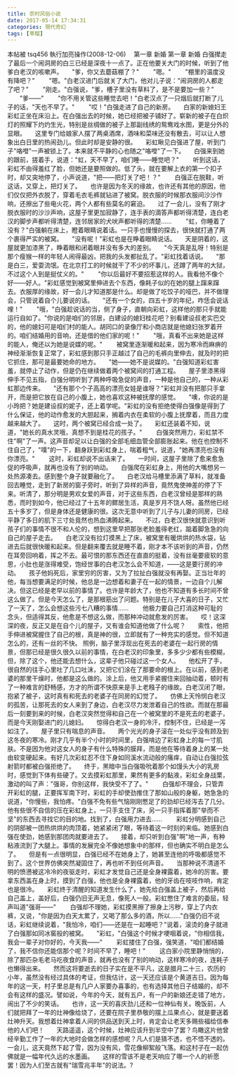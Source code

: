```yaml
---
title: 农村风俗小说
date: 2017-05-14 17:34:31
categories: 現代奇幻
tags: [草榴]
---
```

本帖被 tsq456 執行加亮操作(2008-12-06)
      　第一章 新婚
第一章 新婚
白强撵走了最后一个闹洞房的白三已经是深夜十一点了。正在他要关大门的时候，听到了他爹白老汉的咳嗽声。　　"爹，你又去蘑菇棚了？"
      　　"嗯。" 　　"棚里的温度没有降吧？" 　　"嗯。"白老汉进门后就关了大门，他对儿子说："闹洞房的人都走了吧？"
      　　"刚走。"白强说，"爹，槽子里没有草料了，是不是要加一些？" 　　"爹——"
      　　"你不用关管这些睡觉去吧！"白老汉点了一只烟后就打断了儿子的话，"天也不早了。"
      　　"哎！"白强走进了自己的新房。　　白家的新媳妇王彩虹正坐在床沿上。在白强出去的时候，她已经把被子铺好了。崭新的被子在白炽灯的照耀下灼灼生光，特别是丝绸做的被子上那副线绣的鸳鸯戏水图，更是分外的显眼。　　这里专门给娘家人摆了两桌酒席，酒味和菜味还没有散去，可以让人想象出白日里的热闹劲儿。但此时却是安静的很。　　彩虹瞅见白强进了屋，听到门子"咯噔"一声被锁上了。本来就不平静的心也随之"咯噔"了一下。　　白强来到她的跟前，搓着手，说道："虹，天不早了，咱们睡——睡觉吧？"
      　　听到这话，彩虹不由得羞红了脸，但她还是要照做的。低了头，就在要解上衣的第一个扣子时，却又突地停了，小声说道，"把——把灯关了吧！？"
      　　白强正在脱鞋，听这话，又穿上，把灯关了。　　也许是因为冬天的缘故，也许还有其他的原因，他们仅仅把外衣脱了，穿着毛衣毛裤就钻进了被窝。脱衣服的时候那衣服间沙沙作响，还擦出了些电火花，两个人都有些莫名的窘迫。　　过了一会儿，没有了刚才脱衣服时的沙沙声响，这屋子里更加寂静了，连手表的滴答声都听得清楚，连白老汉的脚步声都听得清楚，连邻居家的犬吠声都听得的清楚……
      　　"虹，你睡着了没有？"白强躺在床上，瞪着眼睛说着话。一只手也慢慢的探去，很快就打通了两个裹得严实的被窝。　　"没有呢！"彩虹也是在睁着眼睛说话。　　天是阴着的，这屋就更加漆黑了，睁着眼和闭着眼并没有多大的差别。　　"今天真是乱呀！特别是那个瘦猴一样的年轻人闹得最凶，把我的头发都扯乱了。"彩虹找着话说。　　"那是白三，爱耍流氓。在北京打工的时候就干了不少的坏事儿，还蹲了两年的大狱，不过这个人到是挺仗义的。"
      　　"你以后最好不要招惹这样的人。我看他不像个好——好人。"彩虹感觉到被窝里伸进去个东西，像耗子似的在她的腿上蹿来蹿去。衣服厚的缘故，好一会儿才知道那是什么。却是做了吃饺子的哑巴，并不做理会，只管说着自个儿要说的话。　　"还有一个女的，四五十岁的年纪，咋恁会说话哩！"
      　　"哦，"白强趁说话的当，侧了身子，直朝向彩虹，这样他的那只手就能运行自如了。"你说的是咱们的邻居，白建设的媳妇桂花吧？别看建设叔老实巴交的，他的媳妇可是咱们村的能人。胡同口的录像厅和小商店就是他媳妇张罗着开的。咱们结婚用的音响，还是借的他们家的呢！"
      　　"哦，真看不出来她是这样的能人，俺还以为她是说媒的呢。"
      　　被窝里逐渐暖和起来，因为寒冷而麻痹的神经渐渐恢复正常了，彩虹感到那只手正越过了自己的毛裤向里伸去，就及时的把它抓住，那可是最要她命的地方。　　"她——她不是说媒的。"白强知道彩虹害羞，就停止了动作，但是仍在继续做着两个被窝间的打通工程。　　屋子里漆黑得伸手不见五指，白强分明听到了两种呼吸急促的声音，一种是他自己的，一种从彩虹那边传来。　　"还有那个个子高高的漂亮女娃是谁呀？"彩虹并没有把那只手拿开，而是把它放在自己的小腹上，她也喜欢这种被抚摩的感觉。　　"噢，你说的是小玲把？她是建设叔的妮子，还上着学呢。"彩虹的没有拒绝使得白强像是得到了什么保证，他的动作愈发的大胆起来，搁着内衣在柔软的小腹上抚摩着，而且力度越来越大了。　　这时，两个被窝已经合成一处了。　　彩虹还装着不知，说道，"她长的真水灵哦，真想不到是桂花的孩子。"
      　　白强突然用力，彩虹禁不住"啊"了一声。这声音却足以让白强的全部毛细血管全部膨胀起来。他在也控制不住自己了，"噗"的一下，翻身跃到彩虹身上，喘着粗气，说道，"她再漂亮也没有你漂亮。"
      　　这时，彩虹却说不出话来了。　　一时间，这屋子里除了愈来愈急促的呼吸声，就再也没有了别的响动。　　白强爬在彩虹身上，用他的大嘴想另一处热源凑去。感到整个身子就要融化了。　　白老汉给马槽里添满了草料，就准备回去睡觉，走到了新房的窗子旁时，听到了异样的声音，竟然鬼使神差的停了下来。听清了，那分明是男欢女爱的声音，对于这些东西，白老汉曾经是那样的熟悉，而时到如今，他已经过了十五年的鳏居生活，真是岁月不饶人呀。虽然他已经五十多岁了，但是身体还是健康的很。这次无意中听到了儿子与儿妻的同房，已经平静了多日的肌下三寸处竟然也热血沸腾起来。　　不过，白老汉很快就意识到听孩子们的事情不很不和人伦的，想到这里早把那张老脸羞得老红，踮着脚急急的向自己的屋子走去。　　白老汉没有拉灯摸黑上了床，被窝里有暖烘烘的热水袋，钻进去后就很快暖和起来。但是翻来覆去就是睡不着，刚才本不该听到的声音，仍然在耳旁回响着，挥之不去。最可恨的那东西还在直直的挺着，没有丝毫要疲软的意思，小肚也是涨得难受，饱经世事的白老汉怎么会不知道，——这是要行房的冲动。　　孩子他妈死后，家里穷的厉害，又为了拉扯白强就没有再娶。正当壮年的他，每当想要满足的时候，他总是一边想着和妻子在一起的情景，一边自个儿解决。但这已经是老早以前的事情了。也许是年龄大了，他也不知道有多长时间不曾这么做了。但是今天怎么了，是那根筋出了问题。特别是在儿子大喜的日子，又忙了一天了，怎么会想这些污七八糟的事情……
      　　他极力要自己打消这种可耻的念头，但适得其反，他愈是不想这么做，而那种冲动就愈发的厉害。　　哎！这深深的夜，反正又是在自个儿的屋子，又有谁会知道他做了什么呢？　　索性，他把手伸进被窝握住了自己的根，真是神的很，立即就有了一种充实的感觉。但不知道怎么的，还有一丝的不快。 照例，脑子里浮现出在死去的老婆在一起行房的情景，但那已经是很久很久以前的事情，在白老汉的印象里，多多少少都有些模糊，但，除了这个，他还能去想什么，这辈子他只碰过这一个女人。　　他松开了手，很自然的往手心里吐了几口吐沫，又把它们涂在了那要命的根上。在以前，感到老婆的那里干燥时，他都是这么做的。涂上后，他又用手紧握住来回抽动着，顿时有了一种难言的舒畅感，方才的所谓不快原来是手上老糨子的缘故。白老汉闭了眼，抱紧了被子，这时真有和死去的老婆子在同房的幻觉了。　　仿佛上天怜悯白老汉的孤苦，让那死去的女人来到了身边，白老汉尽力发泄着自己的性欲。而就在那最后一刻要到来的时候，白老汉突然觉得和自己在一个被窝里的不是死去的老婆子，而是今天刚娶进门的儿媳妇。　　惊得白老汉一身的冷汗，控制不住，已经是一泻如注了。　　屋子里只有喘息的声音。　　两个光光的身子滚在一处似乎没有顾及到这冬夜的寒冷。刚才几乎有半个小时的时间里，白强啃边了彩虹身上的每一寸肌肤。不是因为他对这女人的身子有什么特殊的膜拜，而是他在等待着身上的某一处由软变硬起来。有好几次彩虹忍不住下身如同溪水流动般的瘙痒，自动让白强拉弦射箭时都被白强拒绝了。　　终于，黑暗中当白强吸吮着那个如馒头大小的乳房时，感觉到下体有些硬了。又去摸彩虹那里，果然有更多的黏液，彩虹全身战栗，激动的叫了声："强哥，你别这样，我快受不了了。"
      　　白强却不理会，只管弄开彩虹的腿，正要挥军南下时，彩虹的手却使劲推住了那如山般的身躯，她急急的说道，"你慢些，我怕疼。"白强不免有些气恼刚刚憋足了的劲却已经泻去了几分。他有些很不自信的压在彩虹身上，一只手支住了床，另一只手指挥着那"举而不坚"的东西去寻找它的目的地。找到了，白强用力进去……
      　　彩虹分明感到自己的阴部被一团热烘烘的肉顶着，她紧紧闭了眼，等待着这一时刻的来临。她感到白强在使劲，她感到那团肉就要进去了。　　接着，却只听到白强"啊"地一声，有种粘液流到了大腿上。事情的发展完全不像她想象中的那样，但也确实不明白是怎么了。　　但是有一点很明显，白强已经不在她身上了，她甚至连他的呼吸都感觉不到了。这个世界仿佛突然凝固住了，再也听不到任何声音。　　当那种说不清道不明的愤懑被这冷冷的夜驱走时，彩虹才发觉自己还是全身裸露着，她冷的厉害。要拿东西盖在身上时，摸到了白强，他也是全身裸露着，他的牙齿在吱吱作响，肯定也是很冷。　　彩虹终于清醒的知道发生什么了，她先给白强盖上被子，然后再给自己盖上，盖好后，白强仍旧无声无息，像死人一般。彩虹憋住了难言的委屈，轻声叫道"强哥——"
      　　白强却不理她，彩虹摸黑擦了擦身上污秽，穿上了内衣裤，又说，"你是因为白天太累了，又喝了那么多的酒，所以……"白强仍旧不说话，彩虹继续说着，"我怕冷，咱们——还是在一起睡吧？"说着，滚烫的身子就进了白强那如同冰窖般的被窝。　　"彩虹，"白强这个时候才哽咽着说，"你相信我，我会一辈子对你好的，今天我——"
      　　彩虹搂住了白强，强笑道，"咱们都结婚了，我不信你还能信那个呢？时间不早了，睡吧！"
      　　这白家小院里静悄悄的，除了那匹杂毛老马吃夜食的声音，就再也没有了别的响动，这样寒冷的夜，连耗子也懒得出来。　　然而这将要逝去的日子实在是不平凡，这是腊月二十三，农历的小年，虽然没有经过具体的考证，但我估计，这一天还应该是个黄道吉日。因为每年的这一天，村子里总是有几户人家要办喜事的，也有选择其他日子结婚的，却不会有这样的盛况。譬如说，今年的今天，就有五户，有一户的新娘还走错了地方，闹出了不少的笑话。　　也许，这一天的喜庆劲儿还和一位神仙有关。晚饭前，人们就把拜了一年的灶神像给烧了，还要在院子里恭敬的摆上瓜果点心，就是要送着灶神升天。我想着灶神拿着人间的供品送到天上时，肯定会让老天多赐些福给信奉他的人们吧！　　天路遥遥，这个时候，灶神应该升到半空中了罢？鸟瞰这片他曾经辛勤工作了一年的大地时会做怎样的感想呢？凡人们是猜不透，也不悟不透的。　　一会儿，这天竟然下起了雪，因为没有风，雪花像柳絮般飞落。和这村子在一起仿佛就是一幅年代久远的水墨画。　　这样的雪该不是老天响应了哪一个人的祈愿罢！因为人们至古就有"瑞雪兆丰年"的说法。?
     
     
     
     